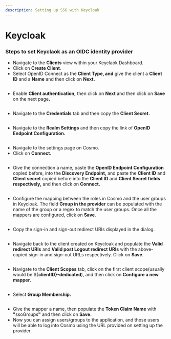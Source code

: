 ```yaml
---
description: Setting up SSO with Keycloak
---
```


# Keycloak

### Steps to set Keyclaok as an OIDC identity provider

* Navigate to the **Clients** view within your Keyclaok Dashboard.
* Click on **Create Client**.&#x20;
* Select OpenID Connect as the **Client Type, and** give the client a **Client ID** and a **Name** and then click on **Next.**

<figure><img src="../../.gitbook/assets/spaces%2Ff2zpPO8tcaY6tJoaEebc%2Fuploads%2FLDX5AqUvVgvI2w7rx7tS%2Fimage.png" alt=""><figcaption></figcaption></figure>

* Enable **Client authentication,** then click on **Next** and then click on **Save** on the next pag&#x65;**.**

<figure><img src="../../.gitbook/assets/spaces%2Ff2zpPO8tcaY6tJoaEebc%2Fuploads%2F6cXC58aHld1mbvclAPyj%2Fimage.png" alt=""><figcaption></figcaption></figure>

* Navigate to the **Credentials** tab and then copy the **Client Secret.**

<figure><img src="../../.gitbook/assets/spaces%2Ff2zpPO8tcaY6tJoaEebc%2Fuploads%2FiC7FCJoVJ8hSOUK098KF%2Fimage.png" alt=""><figcaption></figcaption></figure>

* Navigate to the **Realm Settings** and then copy the link of **OpenID Endpoint Configuration.**

<figure><img src="../../.gitbook/assets/spaces%2Ff2zpPO8tcaY6tJoaEebc%2Fuploads%2FfKYasokQtttbKtcLbJMM%2Fimage (1).png" alt=""><figcaption></figcaption></figure>

* Navigate to the settings page on Cosmo.
* Click on **Connect.**

<figure><img src="../../.gitbook/assets/spaces%2Ff2zpPO8tcaY6tJoaEebc%2Fuploads%2FQUnLSN2OZXFWyvDnnShs%2FScreenshot%202023-11-03%20at%202.43.41%20PM.png" alt=""><figcaption></figcaption></figure>

* Give the connection a name, paste the **OpenID Endpoint Configuration** copied before, into the **Discovery Endpoint,** and paste the **Client ID** and **Client secret** copied before into the **Client ID** and **Client Secret fields respectively,** and then click on **Connect.**

<figure><img src="../../.gitbook/assets/spaces%2Ff2zpPO8tcaY6tJoaEebc%2Fuploads%2FrTGDWycuoEv1l09j4twg%2Fimage.png" alt=""><figcaption></figcaption></figure>

* Configure the mapping between the roles in Cosmo and the user groups in Keycloak. The field **Group in the provider** can be populated with the name of the group or a regex to match the user groups. Once all the mappers are configured, click on **Save**.

<figure><img src="../../.gitbook/assets/spaces%2Ff2zpPO8tcaY6tJoaEebc%2Fuploads%2F2JXm7az0v1ThP4BYHC0i%2Fimage.png" alt=""><figcaption></figcaption></figure>

* Copy the sign-in and sign-out redirect URIs displayed in the dialog.

<figure><img src="../../.gitbook/assets/spaces%2Ff2zpPO8tcaY6tJoaEebc%2Fuploads%2Fgk4Pu1e63WeMBdLxwSTp%2Fimage.png" alt=""><figcaption></figcaption></figure>

* Navigate back to the client created on Keycloak and populate the **Valid redirect URIs** and **Valid post Logout redirect URIs** with the above-copied sign-in and sign-out URLs respectively. Click on **Save**.

<figure><img src="../../.gitbook/assets/spaces%2Ff2zpPO8tcaY6tJoaEebc%2Fuploads%2F41V213VNdNcsBmv7WuEK%2FScreenshot%202023-11-06%20at%202.40.40%20PM.png" alt=""><figcaption></figcaption></figure>

* Navigate to the **Client Scopes** tab, click on the first client scope(usually would be ${**clientID}-dedicated**), and then click on **Configure a new mapper.**

<figure><img src="../../.gitbook/assets/spaces%2Ff2zpPO8tcaY6tJoaEebc%2Fuploads%2FkbNSAImipyzhkTAKtBwJ%2Fimage.png" alt=""><figcaption></figcaption></figure>

* Select **Group Membership.**

<figure><img src="../../.gitbook/assets/spaces%2Ff2zpPO8tcaY6tJoaEebc%2Fuploads%2FepUipoVv2tiJ5Vua6GaJ%2FScreenshot%202023-11-06%20at%202.49.53%20PM.png" alt=""><figcaption></figcaption></figure>

* Give the mapper a name, then populate the **Token Claim Name** with **"**&#x73;soGroup&#x73;**"** and then click on **Save.**
* Now you can assign users/groups to the application, and those users will be able to log into Cosmo using the URL provided on setting up the provider.

